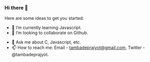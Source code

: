 ### Hi there 👋

<!--
**Prajyot-Tambade/Prajyot-Tambade** is a ✨ _special_ ✨ repository because its `README.md` (this file) appears on your GitHub profile.
-->

Here are some ideas to get you started:

<!--
- 🔭 I’m currently working on ...
-->
- 🌱 I’m currently learning Javascript.
- 👯 I’m looking to collaborate on Github.
<!--
- 🤔 I’m looking for help with ...
-->
- 💬 Ask me about C, Javascript, etc.
- 📫 How to reach me: Email - tambadeprajyot@gmail.com, Twitter - @tambadeprajyot.
<!--
- 😄 Pronouns: ...
- ⚡ Fun fact: ...
-->
